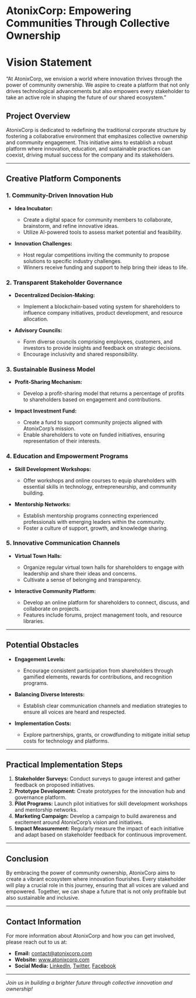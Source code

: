 #   AtonixCorp: Empowering Communities Through Collective Ownership

#  Vision Statement
“At AtonixCorp, we envision a world where innovation thrives through the power of community ownership. We aspire to create a platform that not only drives technological advancements but also empowers every stakeholder to take an active role in shaping the future of our shared ecosystem.”



## Project Overview

AtonixCorp is dedicated to redefining the traditional corporate structure by fostering a collaborative environment that emphasizes collective ownership and community engagement. This initiative aims to establish a robust platform where innovation, education, and sustainable practices can coexist, driving mutual success for the company and its stakeholders.

---

## Creative Platform Components

### 1. Community-Driven Innovation Hub
- **Idea Incubator:** 
  - Create a digital space for community members to collaborate, brainstorm, and refine innovative ideas.
  - Utilize AI-powered tools to assess market potential and feasibility.
  
- **Innovation Challenges:** 
  - Host regular competitions inviting the community to propose solutions to specific industry challenges.
  - Winners receive funding and support to help bring their ideas to life.

### 2. Transparent Stakeholder Governance
- **Decentralized Decision-Making:** 
  - Implement a blockchain-based voting system for shareholders to influence company initiatives, product development, and resource allocation.
  
- **Advisory Councils:** 
  - Form diverse councils comprising employees, customers, and investors to provide insights and feedback on strategic decisions.
  - Encourage inclusivity and shared responsibility.

### 3. Sustainable Business Model
- **Profit-Sharing Mechanism:** 
  - Develop a profit-sharing model that returns a percentage of profits to shareholders based on engagement and contributions.
  
- **Impact Investment Fund:** 
  - Create a fund to support community projects aligned with AtonixCorp’s mission.
  - Enable shareholders to vote on funded initiatives, ensuring representation of their interests.

### 4. Education and Empowerment Programs
- **Skill Development Workshops:** 
  - Offer workshops and online courses to equip shareholders with essential skills in technology, entrepreneurship, and community building.
  
- **Mentorship Networks:** 
  - Establish mentorship programs connecting experienced professionals with emerging leaders within the community.
  - Foster a culture of support, growth, and knowledge sharing.

### 5. Innovative Communication Channels
- **Virtual Town Halls:** 
  - Organize regular virtual town halls for shareholders to engage with leadership and share their ideas and concerns.
  - Cultivate a sense of belonging and transparency.

- **Interactive Community Platform:** 
  - Develop an online platform for shareholders to connect, discuss, and collaborate on projects.
  - Features include forums, project management tools, and resource libraries.

---

## Potential Obstacles
- **Engagement Levels:** 
  - Encourage consistent participation from shareholders through gamified elements, rewards for contributions, and recognition programs.

- **Balancing Diverse Interests:** 
  - Establish clear communication channels and mediation strategies to ensure all voices are heard and respected.

- **Implementation Costs:** 
  - Explore partnerships, grants, or crowdfunding to mitigate initial setup costs for technology and platforms.

---

## Practical Implementation Steps
1. **Stakeholder Surveys:** Conduct surveys to gauge interest and gather feedback on proposed initiatives.
2. **Prototype Development:** Create prototypes for the innovation hub and governance platform.
3. **Pilot Programs:** Launch pilot initiatives for skill development workshops and mentorship networks.
4. **Marketing Campaign:** Develop a campaign to build awareness and excitement around AtonixCorp’s vision and initiatives.
5. **Impact Measurement:** Regularly measure the impact of each initiative and adapt based on stakeholder feedback for continuous improvement.

---

## Conclusion
By embracing the power of community ownership, AtonixCorp aims to create a vibrant ecosystem where innovation flourishes. Every stakeholder will play a crucial role in this journey, ensuring that all voices are valued and empowered. Together, we can shape a future that is not only profitable but also sustainable and inclusive.

---

## Contact Information
For more information about AtonixCorp and how you can get involved, please reach out to us at:
- **Email:** contact@atonixcorp.com
- **Website:** www.atonixcorp.com
- **Social Media:** [LinkedIn](#), [Twitter](), [Facebook](#)

---

*Join us in building a brighter future through collective innovation and ownership!*

